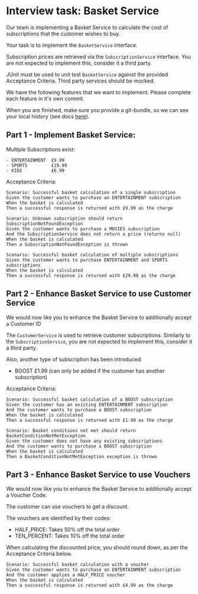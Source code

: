 # Interview task: Basket Service

Our team is implementing a Basket Service to calculate the cost of subscriptions that the customer wishes to buy.

Your task is to implement the `BasketService` interface.

Subscription prices are retrieved via the `SubscriptionService` interface. You are not expected to implement this, consider it a third party.

JUnit must be used to unit test `BasketService` against the provided Acceptance Criteria. Third party services should be mocked.

We have the following features that we want to implement. Please complete each feature in it's own commit.

When you are finished, make sure you provide a git-bundle, so we can see your local history (see docs [here](https://git-scm.com/docs/git-bundle)).

## Part 1 - Implement Basket Service:

Multiple Subscriptions exist:

```
- ENTERTAINMENT  £9.99
- SPORTS         £19.99
- KIDS           £6.99
```

Acceptance Criteria:
```
Scenario: Successful basket calculation of a single subscription
Given the customer wants to purchase an ENTERTAINMENT subscription
When the basket is calculated
Then a successful response is returned with £9.99 as the charge
```

```
Scenario: Unknown subscription should return SubscriptionNotFoundException
Given the customer wants to purchase a MOVIES subscription
And the SubscriptionService does not return a price (returns null)
When the basket is calculated
Then a SubscriptionNotFoundException is thrown
```

```
Scenario: Successful basket calculation of multiple subscriptions
Given the customer wants to purchase ENTERTAINMENT and SPORTS subscriptions
When the basket is calculated
Then a successful response is returned with £29.98 as the charge
```

## Part 2 - Enhance Basket Service to use Customer Service

We would now like you to enhance the Basket Service to additionally accept a Customer ID

The `CustomerService` is used to retrieve customer subscriptions.
Similarly to the `SubscriptionService`, you are not expected to implement this, consider it a third party.

Also, another type of subscription has been introduced:
- BOOST £1.99 (can only be added if the customer has another subscription)

Acceptance Criteria:
```
Scenario: Successful basket calculation of a BOOST subscription
Given the customer has an existing ENTERTAINMENT subscription
And the customer wants to purchase a BOOST subscription
When the basket is calculated
Then a successful response is returned with £1.99 as the charge
```

```
Scenario: Basket conditions not met should return BasketConditionNotMetException
Given the customer does not have any existing subscriptions
And the customer wants to purchase a BOOST subscription
When the basket is calculated
Then a BasketConditionNotMetException exception is thrown
```

## Part 3 - Enhance Basket Service to use Vouchers

We would now like you to enhance the Basket Service to additionally accept a Voucher Code.

The customer can use vouchers to get a discount.

The vouchers are identified by their codes:

- HALF_PRICE: Takes 50% off the total order
- TEN_PERCENT: Takes 10% off the total order

When calculating the discounted price, you should round down, as per the Acceptance Criteria below.

```
Scenario: Successful basket calculation with a voucher
Given the customer wants to purchase an ENTERTAINMENT subscription
And the customer applies a HALF_PRICE voucher
When the basket is calculated
Then a successful response is returned with £4.99 as the charge
```
